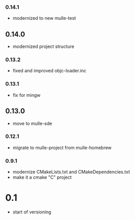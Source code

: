 ### 0.14.1

* modernized to new mulle-test

## 0.14.0

* modernized project structure


### 0.13.2

* fixed and improved objc-loader.inc

### 0.13.1

* fix for mingw

## 0.13.0

* move to mulle-sde


### 0.12.1

* migrate to mulle-project from mulle-homebrew

### 0.9.1

* modernize CMakeLists.txt and CMakeDependencies.txt
* make it a cmake "C" project

# 0.1

* start of versioning

